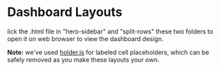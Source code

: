 Dashboard Layouts
=================

lick the .html file in "hero-sidebar" and "split-rows" these two folders to open it on web browser to view the dashboard design.

**Note:** we've used [holder.js](https://github.com/imsky/holder) for labeled cell placeholders, which can be safely removed as you make these layouts your own.
